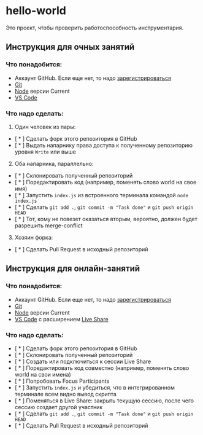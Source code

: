 # hello-world

Это проект, чтобы проверить работоспособность инструментария.

## Инструкция для очных занятий
### Что понадобится:
* Аккаунт GitHub. Если еще нет, то надо [зарегистрироваться](https://github.com/join)
* [Git](https://git-scm.com/)
* [Node](https://nodejs.org/en/) версии Current
* [VS Code](https://code.visualstudio.com/)

### Что надо сделать:
1. Один человек из пары:
- [ * ] Сделать форк этого репозитория в GitHub
- [ * ] Выдать напарнику права доступа к полученному репозиторию уровня `Write` или выше
2. Оба напарника, параллельно:
- [ * ] Склонировать полученный репозиторий
- [ * ] Поредактировать код (например, поменять слово world на свое имя)
- [ * ] Запустить `index.js` из встроенного терминала командой `node index.js`
- [ * ] Сделать `git add .`, `git commit -m "Task done"` и `git push origin HEAD`
- [ * ] Тот, кому не повезет оказаться вторым, вероятно, должен будет разрешить merge-conflict
3. Хозяин форка:
- [ * ] Сделать Pull Request в исходный репозиторий

## Инструкция для онлайн-занятий
### Что понадобится:
* Аккаунт GitHub. Если еще нет, то надо [зарегистрироваться](https://github.com/join)
* [Git](https://git-scm.com/)
* [Node](https://nodejs.org/en/) версии Current
* [VS Code](https://code.visualstudio.com/) с расширением [Live Share](https://marketplace.visualstudio.com/items?itemName=MS-vsliveshare.vsliveshare-pack)

### Что надо сделать:
- [ * ] Сделать форк этого репозитория в GitHub
- [ * ] Склонировать полученный репозиторий
- [ * ] Создать или подключиться к сессии Live Share
- [ * ] Поредактировать код совместно (например, поменять слово world на свои имена)
- [ * ] Попробовать Focus Participants
- [ * ] Запустить `index.js` и убедиться, что в интегрированном терминале всем видно вывод скрипта
- [ * ] Поменяться в Live Share: закрыть текущую сессию, после чего сессию создает другой участник
- [ * ] Сделать `git add .`, `git commit -m "Task done"` и `git push origin HEAD`
- [ * ] Сделать Pull Request в исходный репозиторий

